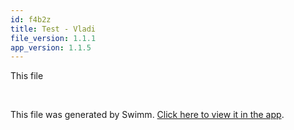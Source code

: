 ```yaml
---
id: f4b2z
title: Test - Vladi
file_version: 1.1.1
app_version: 1.1.5
---
```


This file

<br/>

This file was generated by Swimm. [Click here to view it in the app](https://app.swimm.io/repos/Z2l0aHViJTNBJTNBc2hhdWwtdGVzdCUzQSUzQVNoYXVsQW1yYW5T/docs/f4b2z).
